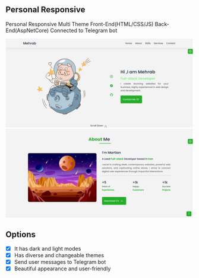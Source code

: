<h2>Personal Responsive </h2> 
<p>Personal Responsive Multi Theme Front-End(HTML/CSS/JS) Back-End(AspNetCore) Connected to Telegram bot</p>

<center>
  <img src="https://github.com/mamoloase/responsive-personal-website/blob/main/screenshots/home.png" alt="Home ScreenShot">
</br>
  <img src="https://github.com/mamoloase/responsive-personal-website/blob/main/screenshots/about.png" alt="Home ScreenShot">
</center>

<h2>Options</h2>

- [x] It has dark and light modes
- [x] Has diverse and changeable themes
- [x] Send user messages to Telegram bot
- [x] Beautiful appearance and user-friendly
